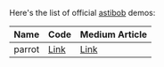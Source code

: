 Here's the list of official [astibob](https://github.com/asticode/go-astibob) demos:

| Name | Code | Medium Article |
| ---- | ---- | -------------- |
| parrot | [Link](https://github.com/asticode/go-astibob-demos/tree/master/parrot) | [Link](https://medium.com/@asticode/build-an-ai-that-can-understand-and-speak-back-to-you-50416d813baf) |